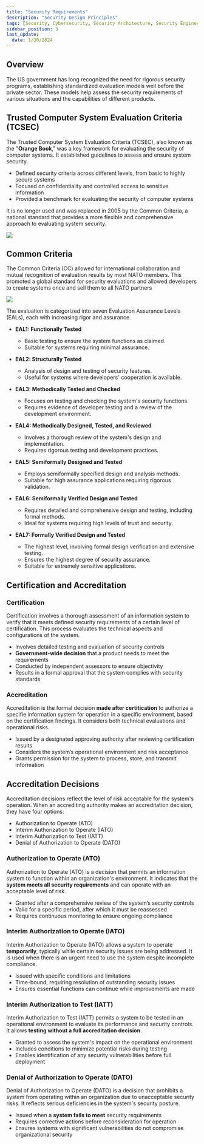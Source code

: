 ```yaml
---
title: "Security Requirements"
description: "Security Design Principles"
tags: [Security, Cybersecurity, Security Architecture, Security Engineering]
sidebar_position: 3
last_update:
  date: 1/30/2024
---
```





## Overview

The US government has long recognized the need for rigorous security programs, establishing standardized evaluation models well before the private sector. These models help assess the security requirements of various situations and the capabilities of different products.

## Trusted Computer System Evaluation Criteria (TCSEC)

The Trusted Computer System Evaluation Criteria (TCSEC), also known as the "**Orange Book**," was a key framework for evaluating the security of computer systems. It established guidelines to assess and ensure system security.

- Defined security criteria across different levels, from basic to highly secure systems
- Focused on confidentiality and controlled access to sensitive information
- Provided a benchmark for evaluating the security of computer systems

It is no longer used and was replaced in 2005 by the Common Criteria, a national standard that provides a more flexible and comprehensive approach to evaluating system security. 

<div class='img-center'>

![](/img/docs/003-Security-Requirements-tcsec.png)

</div>

## Common Criteria 

The Common Criteria (CC) allowed for international collaboration and mutual recognition of evaluation results by most NATO members. This promoted a global standard for security evaluations and allowed developers to create systems once and sell them to all NATO partners

<div class='img-center'>

![](/img/docs/003-Security-Requirements-common-criteria.png)

</div>

The evaluation is categorized into seven Evaluation Assurance Levels (EALs), each with increasing rigor and assurance.

- **EAL1: Functionally Tested**

  - Basic testing to ensure the system functions as claimed.
  - Suitable for systems requiring minimal assurance.

- **EAL2: Structurally Tested**

  - Analysis of design and testing of security features.
  - Useful for systems where developers' cooperation is available.

- **EAL3: Methodically Tested and Checked**

  - Focuses on testing and checking the system's security functions.
  - Requires evidence of developer testing and a review of the development environment.

- **EAL4: Methodically Designed, Tested, and Reviewed**

  - Involves a thorough review of the system's design and implementation.
  - Requires rigorous testing and development practices.

- **EAL5: Semiformally Designed and Tested**

  - Employs semiformally specified design and analysis methods.
  - Suitable for high assurance applications requiring rigorous validation.

- **EAL6: Semiformally Verified Design and Tested**

  - Requires detailed and comprehensive design and testing, including formal methods.
  - Ideal for systems requiring high levels of trust and security.

- **EAL7: Formally Verified Design and Tested**

  - The highest level, involving formal design verification and extensive testing.
  - Ensures the highest degree of security assurance.
  - Suitable for extremely sensitive applications.


## Certification and Accreditation 

### Certification

Certification involves a thorough assessment of an information system to verify that it meets defined security requirements of a certain level of certification. This process evaluates the technical aspects and configurations of the system.

- Involves detailed testing and evaluation of security controls
- **Government-wide decision** that a product needs to meet the requirements
- Conducted by independent assessors to ensure objectivity
- Results in a formal approval that the system complies with security standards

### Accreditation

Accreditation is the formal decision **made after certitication** to authorize a specifie information system for operation in a specific environment, based on the certification findings. It considers both technical evaluations and operational risks.

- Issued by a designated approving authority after reviewing certification results
- Considers the system’s operational environment and risk acceptance
- Grants permission for the system to process, store, and transmit information


## Accreditation Decisions

Accreditation decisions reflect the level of risk acceptable for the system's operation. When an accrediting authority makes an accreditation decision, they have four options:

- Authorization to Operate (ATO)
- Interim Authorization to Operate (IATO)
- Interim Authorization to Test (IATT)
- Denial of Authorization to Operate (DATO)

### Authorization to Operate (ATO)

Authorization to Operate (ATO) is a decision that permits an information system to function within an organization's environment. It indicates that the **system meets all security requirements** and can operate with an acceptable level of risk.

- Granted after a comprehensive review of the system’s security controls
- Valid for a specific period, after which it must be reassessed
- Requires continuous monitoring to ensure ongoing compliance

### Interim Authorization to Operate (IATO)

Interim Authorization to Operate (IATO) allows a system to operate **temporarily**, typically while certain security issues are being addressed. It is used when there is an urgent need to use the system despite incomplete compliance.

- Issued with specific conditions and limitations
- Time-bound, requiring resolution of outstanding security issues
- Ensures essential functions can continue while improvements are made

### Interim Authorization to Test (IATT)

Interim Authorization to Test (IATT) permits a system to be tested in an operational environment to evaluate its performance and security controls. It allows **testing without a full accreditation decision.**

- Granted to assess the system's impact on the operational environment
- Includes conditions to minimize potential risks during testing
- Enables identification of any security vulnerabilities before full deployment

### Denial of Authorization to Operate (DATO)

Denial of Authorization to Operate (DATO) is a decision that prohibits a system from operating within an organization due to unacceptable security risks. It reflects serious deficiencies in the system's security posture.

- Issued when a **system fails to meet** security requirements
- Requires corrective actions before reconsideration for operation
- Ensures systems with significant vulnerabilities do not compromise organizational security
